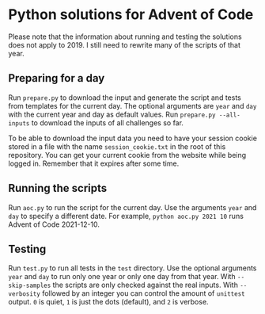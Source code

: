 # Python solutions for Advent of Code

Please note that the information about running and testing the solutions does not apply to 2019.
I still need to rewrite many of the scripts of that year.

## Preparing for a day

Run `prepare.py` to download the input and generate the script and tests from templates for the current day.
The optional arguments are `year` and `day` with the current year and day as default values.
Run `prepare.py --all-inputs` to download the inputs of all challenges so far.

To be able to download the input data you need to have your session cookie stored in a file with the name `session_cookie.txt` in the root of this repository.
You can get your current cookie from the website while being logged in.
Remember that it expires after some time.

## Running the scripts

Run `aoc.py` to run the script for the current day. Use the arguments `year` and `day` to specify a different date.
For example, `python aoc.py 2021 10` runs Advent of Code 2021-12-10.

## Testing

Run `test.py` to run all tests in the `test` directory.
Use the optional arguments `year` and `day` to run only one year or only one day from that year.
With `--skip-samples` the scripts are only checked against the real inputs.
With `--verbosity` followed by an integer you can control the amount of `unittest` output.
`0` is quiet, `1` is just the dots (default), and `2` is verbose.
